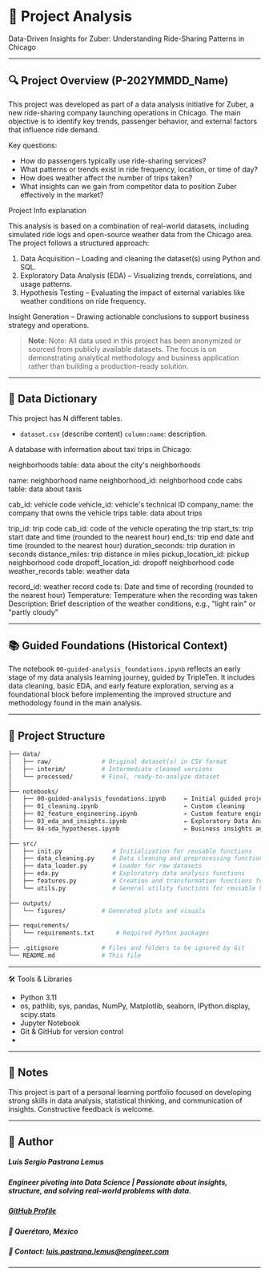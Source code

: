 # 🧭 Project Analysis

Data-Driven Insights for Zuber: Understanding Ride-Sharing Patterns in Chicago

---

## 🔍 Project Overview (P-202YMMDD_Name)

This project was developed as part of a data analysis initiative for Zuber, a new ride-sharing company launching operations in Chicago. The main objective is to identify key trends, passenger behavior, and external factors that influence ride demand.

Key questions:

- How do passengers typically use ride-sharing services?
- What patterns or trends exist in ride frequency, location, or time of day?
- How does weather affect the number of trips taken?
- What insights can we gain from competitor data to position Zuber effectively in the market?

Project Info explanation

This analysis is based on a combination of real-world datasets, including simulated ride logs and open-source weather data from the Chicago area. The project follows a structured approach:

1. Data Acquisition – Loading and cleaning the dataset(s) using Python and SQL.
2. Exploratory Data Analysis (EDA) – Visualizing trends, correlations, and usage patterns.
3. Hypothesis Testing – Evaluating the impact of external variables like weather conditions on ride frequency.

Insight Generation – Drawing actionable conclusions to support business strategy and operations.


> __Note__: Note: All data used in this project has been anonymized or sourced from publicly available datasets. The focus is on demonstrating analytical methodology and business application rather than building a production-ready solution.

---

## 🧮 Data Dictionary

This project has N different tables.

- `dataset.csv` (describe content)
    `column:name`: description.

A database with information about taxi trips in Chicago:

neighborhoods table: data about the city's neighborhoods

name: neighborhood name
neighborhood_id: neighborhood code
cabs table: data about taxis

cab_id: vehicle code
vehicle_id: vehicle's technical ID
company_name: the company that owns the vehicle
trips table: data about trips

trip_id: trip code
cab_id: code of the vehicle operating the trip
start_ts: trip start date and time (rounded to the nearest hour)
end_ts: trip end date and time (rounded to the nearest hour)
duration_seconds: trip duration in seconds
distance_miles: trip distance in miles
pickup_location_id: pickup neighborhood code
dropoff_location_id: dropoff neighborhood code
weather_records table: weather data

record_id: weather record code
ts: Date and time of recording (rounded to the nearest hour)
Temperature: Temperature when the recording was taken
Description: Brief description of the weather conditions, e.g., "light rain" or "partly cloudy"

---

## 📚 Guided Foundations (Historical Context)

The notebook `00-guided-analysis_foundations.ipynb` reflects an early stage of my data analysis learning journey, guided by TripleTen. It includes data cleaning, basic EDA, and early feature exploration, serving as a foundational block before implementing the improved structure and methodology found in the main analysis.

---

## 📂 Project Structure

```bash
├── data/
│   ├── raw/              # Original dataset(s) in CSV format
│   ├── interim/          # Intermediate cleaned versions
│   └── processed/        # Final, ready-to-analyze dataset
│
├── notebooks/
│   ├── 00-guided-analysis_foundations.ipynb     ← Initial guided project (TripleTen)
│   ├── 01_cleaning.ipynb                        ← Custom cleaning 
│   ├── 02_feature_engineering.ipynb             ← Custom feature engineering
│   ├── 03_eda_and_insights.ipynb                ← Exploratory Data Analysis & visual storytelling
│   └── 04-sda_hypotheses.ipynb                  ← Business insights and hypothesis testing
│
├── src/
│   ├── init.py              # Initialization for reusable functions
│   ├── data_cleaning.py     # Data cleaning and preprocessing functions
│   ├── data_loader.py       # Loader for raw datasets
│   ├── eda.py               # Exploratory data analysis functions
│   ├── features.py          # Creation and transformation functions for new variables to support modeling and EDA
│   └── utils.py             # General utility functions for reusable helpers
│
├── outputs/
│   └── figures/          # Generated plots and visuals
│
├── requirements/
│   └── requirements.txt      # Required Python packages
│
├── .gitignore            # Files and folders to be ignored by Git
└── README.md             # This file
```
---

🛠️ Tools & Libraries

- Python 3.11
- os, pathlib, sys, pandas, NumPy, Matplotlib, seaborn, IPython.display, scipy.stats
- Jupyter Notebook
- Git & GitHub for version control
-

---

## 📌 Notes

This project is part of a personal learning portfolio focused on developing strong skills in data analysis, statistical thinking, and communication of insights. Constructive feedback is welcome.

---

## 👤 Author   
##### Luis Sergio Pastrana Lemus   
##### Engineer pivoting into Data Science | Passionate about insights, structure, and solving real-world problems with data.   
##### [GitHub Profile](https://github.com/LuisPastranaLemus)   
##### 📍 Querétaro, México     
##### 📧 Contact: luis.pastrana.lemus@engineer.com   
---

